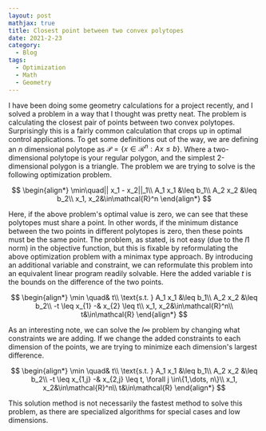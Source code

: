 ```yaml
---
layout: post
mathjax: true
title: Closest point between two convex polytopes 
date: 2021-2-23
category:
  - Blog
tags:
  - Optimization
  - Math
  - Geometry
---
```


I have been doing some geometry calculations for a project recently, and I solved a problem in a way that I thought was pretty neat. The problem is calculating the closest pair of points between two convex polytopes. Surprisingly this is a fairly common calculation that crops up in optimal control applications. To get some definitions out of the way, we are defining an $n$ dimensional polytope as $\mathcal{P} = \{x\in\mathcal{R}^n : Ax\leq b\}$. Where a two-dimensional polytope is your regular polygon, and the simplest 2-dimensional polygon is a triangle. The problem we are trying to solve is the following optimization problem.

$$
\begin{align*}
\min\quad|| x_1 - x_2||_1\\
  A_1 x_1 &\leq b_1\\
  A_2 x_2 &\leq b_2\\
  x_1, x_2&\in\mathcal{R}^n
\end{align*}
$$

Here, if the above problem's optimal value is zero, we can see that these polytopes must share a point. In other words, if the minimum distance between the two points in different polytopes is zero, then these points must be the same point. The problem, as stated, is not easy (due to the $l1$ norm) in the objective function, but this is fixable by reformulating the above optimization problem with a minimax type approach. By introducing an additional variable and constraint, we can reformulate this problem into an equivalent linear program readily solvable. Here the added variable $t$ is the bounds on the difference of the two points.

$$
\begin{align*}
\min \quad& t\\
  \text{s.t. }  A_1 x_1 &\leq b_1\\
  A_2 x_2 &\leq b_2\\
  -t \leq x_{1} -& x_{2} \leq t\\
  x_1, x_2&\in\mathcal{R}^n\\
  t&\in\mathcal{R}
\end{align*}
$$

As an interesting note, we can solve the $l\infty$ problem by changing what constraints we are adding. If we change the added constraints to each dimension of the points, we are trying to minimize each dimension's largest difference.

$$
\begin{align*}
\min \quad& t\\
  \text{s.t. }  A_1 x_1 &\leq b_1\\
  A_2 x_2 &\leq b_2\\
  -t \leq x_{1,j} -& x_{2,j} \leq t, \forall j \in\{1,\dots, n\}\\
  x_1, x_2&\in\mathcal{R}^n\\
  t&\in\mathcal{R}
\end{align*}
$$

This solution method is not necessarily the fastest method to solve this problem, as there are specialized algorithms for special cases and low dimensions.  
